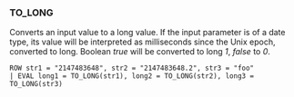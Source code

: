 <!--
This is generated by ESQL's AbstractFunctionTestCase. Do no edit it. See ../README.md for how to regenerate it.
-->

### TO_LONG
Converts an input value to a long value.
If the input parameter is of a date type, its value will be interpreted as milliseconds since the Unix epoch, converted to long.
Boolean *true* will be converted to long *1*, *false* to *0*.

```
ROW str1 = "2147483648", str2 = "2147483648.2", str3 = "foo"
| EVAL long1 = TO_LONG(str1), long2 = TO_LONG(str2), long3 = TO_LONG(str3)
```
